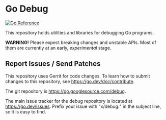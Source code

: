 # Go Debug

[![Go Reference](https://pkg.go.dev/badge/golang.org/x/debug.svg)](https://pkg.go.dev/golang.org/x/debug)

This repository holds utilities and libraries for debugging Go programs.

**WARNING!**
Please expect breaking changes and unstable APIs.
Most of them are currently at an early, *experimental* stage.

## Report Issues / Send Patches

This repository uses Gerrit for code changes. To learn how to submit changes to
this repository, see https://go.dev/doc/contribute.

The git repository is https://go.googlesource.com/debug.

The main issue tracker for the debug repository is located at
https://go.dev/issues. Prefix your issue with "x/debug:" in the
subject line, so it is easy to find.
